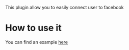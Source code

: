 This plugin allow you to easily connect user to facebook

# How to use it 
You can find an example [here](https://github.com/leftyio/facebook/blob/master/example/)

